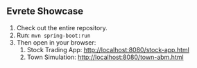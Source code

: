 ## Evrete Showcase

1. Check out the entire repository.
2. Run: `mvn spring-boot:run`
3. Then open in your browser:
    1. Stock Trading App: <http://localhost:8080/stock-app.html>
    2. Town Simulation: <http://localhost:8080/town-abm.html>
